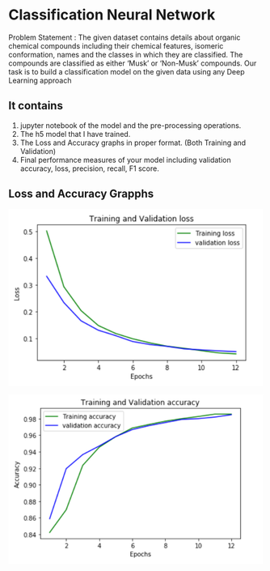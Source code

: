 # Classification Neural Network
Problem Statement : The given dataset contains details about organic chemical compounds including their chemical features, isomeric conformation, names and the classes in which they are classified. The compounds are classified as either ‘Musk’ or ‘Non-Musk’ compounds. Our task is to build a classification model on the given data using any Deep Learning approach 

## It contains
1.	jupyter notebook of the model and the pre-processing operations.
2.	The h5 model that I have trained.
3.	The Loss and Accuracy graphs in proper format. (Both Training and Validation)
4.	Final performance measures of your model including validation accuracy, loss, precision, recall, F1 score.

## Loss and Accuracy Grapphs
<p align="center" >
  <img  width="600" src="https://github.com/parakh-gupta/Classification_neural_network/blob/master/loss.png">
</p>

<p align="center" >
  <img  width="600" src="https://github.com/parakh-gupta/Classification_neural_network/blob/master/accuracy.png">
</p>
